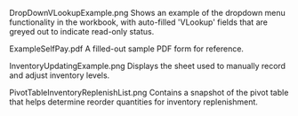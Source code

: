 DropDownVLookupExample.png
Shows an example of the dropdown menu functionality in the workbook, with auto-filled 'VLookup' fields that are greyed out to indicate read-only status.

ExampleSelfPay.pdf
A filled-out sample PDF form for reference.

InventoryUpdatingExample.png
Displays the sheet used to manually record and adjust inventory levels.

PivotTableInventoryReplenishList.png
Contains a snapshot of the pivot table that helps determine reorder quantities for inventory replenishment.
